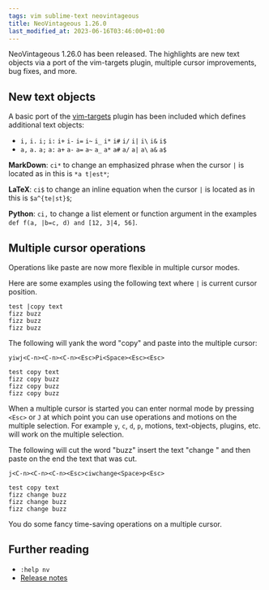 ```yaml
---
tags: vim sublime-text neovintageous
title: NeoVintageous 1.26.0
last_modified_at: 2023-06-16T03:46:00+01:00
---
```


NeoVintageous 1.26.0 has been released.  The highlights are new text objects via a port of the vim-targets plugin, multiple cursor improvements, bug fixes, and more.

## New text objects

A basic port of the [vim-targets](https://github.com/NeoVintageous/NeoVintageous/issues/781) plugin has been included which defines additional text objects:

- `i,` `i.` `i;` `i:` `i+` `i-` `i=` `i~` `i_` `i*` `i#` `i/` `i|` `i\` `i&` `i$`
- `a,` `a.` `a;` `a:` `a+` `a-` `a=` `a~` `a_` `a*` `a#` `a/` `a|` `a\` `a&` `a$`


**MarkDown**: `ci*` to change an emphasized phrase when the cursor `|` is located as in this is `*a t|est*`;

**LaTeX**: `ci$` to change an inline equation when the cursor `|` is located as in this is `$a^{te|st}$`;

**Python**: `ci,` to change a list element or function argument in the examples `def f(a, |b=c, d) and [12, 3|4, 56]`.

## Multiple cursor operations

Operations like paste are now more flexible in multiple cursor modes.

Here are some examples using the following text where `|` is current cursor position.

```
test |copy text
fizz buzz
fizz buzz
fizz buzz
```

The following will yank the word "copy" and paste into the multiple cursor:

`yiwj<C-n><C-n><C-n><Esc>Pi<Space><Esc><Esc>`

```
test copy text
fizz copy buzz
fizz copy buzz
fizz copy buzz
```

When a multiple cursor is started you can enter normal mode by pressing `<Esc>` or `J` at which point you can use operations and motions on the multiple selection. For example `y`, `c`, `d`, `p`, motions, text-objects, plugins, etc. will work on the multiple selection.

The following will cut the word "buzz" insert the text "change " and then paste on the end the text that was cut.

`j<C-n><C-n><C-n><Esc>ciwchange<Space>p<Esc>`

```
test copy text
fizz change buzz
fizz change buzz
fizz change buzz
```

You do some fancy time-saving operations on a multiple cursor.

## Further reading

* `:help nv`
* [Release notes](https://github.com/NeoVintageous/NeoVintageous/releases/tag/1.26.0)
